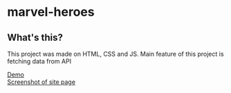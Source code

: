 <h1>marvel-heroes</h1>

<h2>What's this?</h2>
<p>This project was made on HTML, CSS and JS. Main feature of this project is fetching data from API</p>

<a href = "https://xelvhk.github.io/js-marvel/">Demo</a><br>
<a href = "">Screenshot of site page</a>
